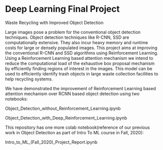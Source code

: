 # Deep Learning Final Project 
Waste Recycling with Improved Object Detection


Large images pose a problem for the conventional object detection techniques. Object detection techniques like R-CNN, SSD are
computationally extensive. They also incur heavy memory and runtime costs for large or densely populated images. This project aims
at improving the conventional R-CNN and SSD algorithms using Reinforcement Learning. Using a Reinforcement Learning based
attention mechanism we intend to reduce the computational load of the exhaustive box proposal mechanism by efficiently finding
regions of interest in the images. This model can be used to efficiently identify trash objects in large waste collection facilities to help
recycling systems.

We have demonstrated the improvement of Reinforcement Learning based
attention mechanism over RCNN based object detection using two notebooks:

Object_Detection_without_Reinforcement_Learning.ipynb

Object_Detection_with_Deep_Reinforcement_Learning.ipynb

This repository has one more colab notebook(reference of our previous work in Object Detection as part of Intro To ML course in Fall, 2020):

Intro_to_ML_(Fall_2020)_Project_Report.ipynb 

